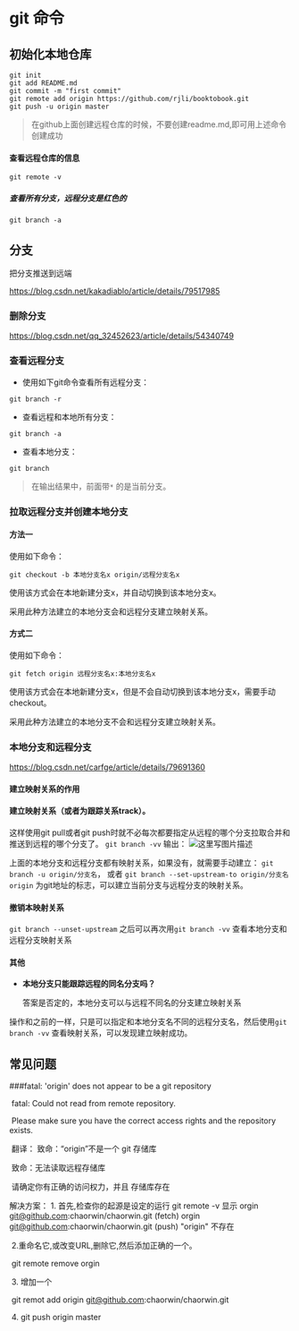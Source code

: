 # git 命令

## 初始化本地仓库



```
git init
git add README.md
git commit -m "first commit"
git remote add origin https://github.com/rjli/booktobook.git
git push -u origin master
```

> 在github上面创建远程仓库的时候，不要创建readme.md,即可用上述命令创建成功

#### 查看远程仓库的信息

```
git remote -v  
```

##### 查看所有分支，远程分支是红色的

```
git branch -a
```



## 分支

把分支推送到远端

https://blog.csdn.net/kakadiablo/article/details/79517985



###  删除分支

https://blog.csdn.net/qq_32452623/article/details/54340749

### 查看远程分支

- 使用如下git命令查看所有远程分支：

`git branch -r`

- 查看远程和本地所有分支： 

`git branch -a`

- 查看本地分支： 

`git branch` 

> 在输出结果中，前面带`*` 的是当前分支。

### 拉取远程分支并创建本地分支

#### 方法一

使用如下命令：

`git checkout -b 本地分支名x origin/远程分支名x`

使用该方式会在本地新建分支x，并自动切换到该本地分支x。

采用此种方法建立的本地分支会和远程分支建立映射关系。

#### 方式二

使用如下命令：

`git fetch origin 远程分支名x:本地分支名x`

使用该方式会在本地新建分支x，但是不会自动切换到该本地分支x，需要手动checkout。

采用此种方法建立的本地分支不会和远程分支建立映射关系。

### 本地分支和远程分支

https://blog.csdn.net/carfge/article/details/79691360



#### 建立映射关系的作用

#### 建立映射关系（或者为跟踪关系track）。

这样使用git pull或者git push时就不必每次都要指定从远程的哪个分支拉取合并和推送到远程的哪个分支了。 
`git branch -vv` 
输出： 
![这里写图片描述](https://img-blog.csdn.net/20180208101910427?watermark/2/text/aHR0cDovL2Jsb2cuY3Nkbi5uZXQvemhhbmd4aWFveWFuZzA=/font/5a6L5L2T/fontsize/400/fill/I0JBQkFCMA==/dissolve/70)

上面的本地分支和远程分支都有映射关系，如果没有，就需要手动建立： 
`git branch -u origin/分支名`， 
或者 
`git branch --set-upstream-to origin/分支名` 
`origin` 为git地址的标志，可以建立当前分支与远程分支的映射关系。

#### 撤销本映射关系

`git branch --unset-upstream` 
之后可以再次用`git branch -vv` 查看本地分支和远程分支映射关系

#### 其他

- **本地分支只能跟踪远程的同名分支吗？**

  答案是否定的，本地分支可以与远程不同名的分支建立映射关系

​       操作和之前的一样，只是可以指定和本地分支名不同的远程分支名，然后使用`git branch -vv` 查看映射关系，可以发现建立映射成功。

 



## 常见问题

###fatal: 'origin' does not appear to be a git repository

 

​    fatal: Could not read from remote repository.

​    Please make sure you have the correct access rights and the repository exists.

​    翻译： 致命：“origin”不是一个 git 存储库

​                 致命：无法读取远程存储库

​                 请确定你有正确的访问权力，并且 存储库存在 

   解决方案：  1. 首先,检查你的起源是设定的运行
                              git remote -v
                           显示
                         orgin    git@github.com:chaorwin/chaorwin.git (fetch)
                         orgin    git@github.com:chaorwin/chaorwin.git (push)
                          "origin" 不存在

​                       2.重命名它,或改变URL,删除它,然后添加正确的一个。

​                            git remote remove orgin

​                      3. 增加一个

​                            git remot add origin git@github.com:chaorwin/chaorwin.git

​                      4. git push origin master

